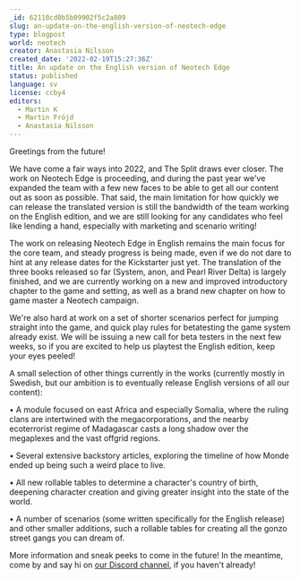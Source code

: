 ```yaml
---
_id: 62110cd0b5b09902f5c2a809
slug: an-update-on-the-english-version-of-neotech-edge
type: blogpost
world: neotech
creator: Anastasia Nilsson
created_date: '2022-02-19T15:27:36Z'
title: An update on the English version of Neotech Edge
status: published
language: sv
license: ccby4
editors:
  - Martin K
  - Martin Fröjd
  - Anastasia Nilsson
---
```

Greetings from the future!

We have come a fair ways into 2022, and The Split draws ever closer. The work on Neotech Edge is proceeding, and during the past year we've expanded the team with a few new faces to be able to get all our content out as soon as possible. That said, the main limitation for how quickly we can release the translated version is still the bandwidth of the team working on the English edition, and we are still looking for any candidates who feel like lending a hand, especially with marketing and scenario writing!

The work on releasing Neotech Edge in English remains the main focus for the core team, and steady progress is being made, even if we do not dare to hint at any release dates for the Kickstarter just yet. The translation of the three books released so far (System, anon, and Pearl River Delta) is largely finished, and we are currently working on a new and improved introductory chapter to the game and setting, as well as a brand new chapter on how to game master a Neotech campaign.

We're also hard at work on a set of shorter scenarios perfect for jumping straight into the game, and quick play rules for betatesting the game system already exist. We will be issuing a new call for beta testers in the next few weeks, so if you are excited to help us playtest the English edition, keep your eyes peeled!

A small selection of other things currently in the works (currently mostly in Swedish, but our ambition is to eventually release English versions of all our content):

• A module focused on east Africa and especially Somalia, where the ruling clans are intertwined with the megacorporations, and the nearby ecoterrorist regime of Madagascar casts a long shadow over the megaplexes and the vast offgrid regions.

• Several extensive backstory articles, exploring the timeline of how Monde ended up being such a weird place to live.

• All new rollable tables to determine a character's country of birth, deepening character creation and giving greater insight into the state of the world.

• A number of scenarios (some written specifically for the English release) and other smaller additions, such a rollable tables for creating all the gonzo street gangs you can dream of.

More information and sneak peeks to come in the future! In the meantime, come by and say hi on [our Discord channel](https://discord.gg/VsgNTgWMsm), if you haven't already!
